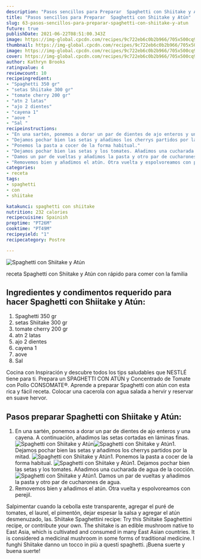 ```yaml
---
description: "Pasos sencillos para Preparar  Spaghetti con Shiitake y Atún"
title: "Pasos sencillos para Preparar  Spaghetti con Shiitake y Atún"
slug: 63-pasos-sencillos-para-preparar-spaghetti-con-shiitake-y-atun
future: true
publishDate: 2021-06-22T08:51:00.343Z
image: https://img-global.cpcdn.com/recipes/9c722eb6c0b2b966/705x500cq90/spaghetti-con-shiitake-y-atun-foto-principal.jpg
thumbnail: https://img-global.cpcdn.com/recipes/9c722eb6c0b2b966/705x500cq90/spaghetti-con-shiitake-y-atun-foto-principal.jpg
image: https://img-global.cpcdn.com/recipes/9c722eb6c0b2b966/705x500cq90/spaghetti-con-shiitake-y-atun-foto-principal.jpg
cover: https://img-global.cpcdn.com/recipes/9c722eb6c0b2b966/705x500cq90/spaghetti-con-shiitake-y-atun-foto-principal.jpg
author: Kathryn Brooks
ratingvalue: 4
reviewcount: 10
recipeingredient:
- "Spaghetti 350 gr"
- "setas Shiitake 300 gr"
- "tomate cherry 200 gr"
- "atn 2 latas"
- "ajo 2 dientes"
- "cayena 1"
- "aove "
- "Sal "
recipeinstructions:
- "En una sartén, ponemos a dorar un par de dientes de ajo enteros y una cayena. A continuación, añadimos las setas cortadas en láminas finas."
- "Dejamos pochar bien las setas y añadimos los cherrys partidos por la mitad."
- "Ponemos la pasta a cocer de la forma habitual."
- "Dejamos pochar bien las setas y los tomates. Añadimos una cucharada de agua de la cocción."
- "Damos un par de vueltas y añadimos la pasta y otro par de cucharones de agua."
- "Removemos bien y añadimos el atún. Otra vuelta y espolvoreamos con perejil."
categories:
- receta
tags:
- spaghetti
- con
- shiitake

katakunci: spaghetti con shiitake 
nutrition: 232 calories
recipecuisine: Spainish
preptime: "PT26M"
cooktime: "PT49M"
recipeyield: "1"
recipecategory: Postre

---
```



![Spaghetti con Shiitake y Atún](https://img-global.cpcdn.com/recipes/9c722eb6c0b2b966/705x500cq90/spaghetti-con-shiitake-y-atun-foto-principal.jpg)

receta Spaghetti con Shiitake y Atún con rápido para comer con la familia

<!--inarticleads1-->

## Ingredientes y condimentos requerido para hacer Spaghetti con Shiitake y Atún:

1. Spaghetti 350 gr
1. setas Shiitake 300 gr
1. tomate cherry 200 gr
1. atn 2 latas
1. ajo 2 dientes
1. cayena 1
1. aove 
1. Sal 

Cocina con Inspiración y descubre todos los tips saludables que NESTLÉ tiene para ti. Prepara un SPAGHETTI CON ATÚN y Concentrado de Tomate con Pollo CONSOMATE®. Aprende a preparar Spaghetti con atún con esta rica y fácil receta. Colocar una cacerola con agua salada a hervir y reservar en suave hervor. 

<!--inarticleads2-->

## Pasos preparar Spaghetti con Shiitake y Atún:

1. En una sartén, ponemos a dorar un par de dientes de ajo enteros y una cayena. A continuación, añadimos las setas cortadas en láminas finas.
<img src="https://img-global.cpcdn.com/steps/029b8fef79091df7/160x128cq70/foto-del-paso-1-de-la-receta-spaghetti-con-shiitake-y-atun.jpg" alt="Spaghetti con Shiitake y Atún"><img src="https://img-global.cpcdn.com/steps/53033197974e1a62/160x128cq70/foto-del-paso-1-de-la-receta-spaghetti-con-shiitake-y-atun.jpg" alt="Spaghetti con Shiitake y Atún">1. Dejamos pochar bien las setas y añadimos los cherrys partidos por la mitad.
<img src="https://img-global.cpcdn.com/steps/9d8f9394ffb6b19b/160x128cq70/foto-del-paso-2-de-la-receta-spaghetti-con-shiitake-y-atun.jpg" alt="Spaghetti con Shiitake y Atún">1. Ponemos la pasta a cocer de la forma habitual.
<img src="https://img-global.cpcdn.com/steps/4a45cae9cdb4d8eb/160x128cq70/foto-del-paso-3-de-la-receta-spaghetti-con-shiitake-y-atun.jpg" alt="Spaghetti con Shiitake y Atún">1. Dejamos pochar bien las setas y los tomates. Añadimos una cucharada de agua de la cocción.
<img src="https://img-global.cpcdn.com/steps/bddfd2c70ca9ea4e/160x128cq70/foto-del-paso-4-de-la-receta-spaghetti-con-shiitake-y-atun.jpg" alt="Spaghetti con Shiitake y Atún">1. Damos un par de vueltas y añadimos la pasta y otro par de cucharones de agua.
1. Removemos bien y añadimos el atún. Otra vuelta y espolvoreamos con perejil.


Salpimentar cuando la cebolla este transparente, agregar el puré de tomates, el laurel, el pimentón, dejar espesar la salsa y agregar el atún desmenuzado, las. Shiitake Spaghettini recipe: Try this Shiitake Spaghettini recipe, or contribute your own. The shiitake is an edible mushroom native to East Asia, which is cultivated and consumed in many East Asian countries. It is considered a medicinal mushroom in some forms of traditional medicine. I funghi Shiitake danno un tocco in più a questi spaghetti. 
¡Buena suerte y buena suerte!

